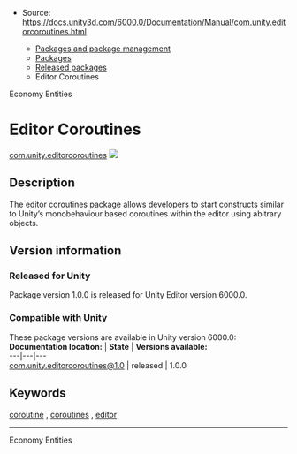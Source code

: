 * Source: https://docs.unity3d.com/6000.0/Documentation/Manual/com.unity.editorcoroutines.html

  * [Packages and package management](https://docs.unity3d.com/6000.0/Documentation/Manual/PackagesList.html)
  * [Packages](https://docs.unity3d.com/6000.0/Documentation/Manual/Packages-all.html)
  * [Released packages](https://docs.unity3d.com/6000.0/Documentation/Manual/pack-safe.html)
  * Editor Coroutines 


[](https://docs.unity3d.com/6000.0/Documentation/Manual/com.unity.services.economy.html)
Economy 
[](https://docs.unity3d.com/6000.0/Documentation/Manual/com.unity.entities.html)
Entities 
# Editor Coroutines
[com.unity.editorcoroutines](https://docs.unity3d.com/Packages/com.unity.editorcoroutines@1.0/manual/index.html) ![](https://docs.unity3d.com/6000.0/Documentation/uploads/Main/iconRel.png)
## Description
The editor coroutines package allows developers to start constructs similar to Unity’s monobehaviour based coroutines within the editor using abitrary objects. 
## Version information
### Released for Unity
Package version 1.0.0 is released for Unity Editor version 6000.0.
### Compatible with Unity
These package versions are available in Unity version 6000.0:
**Documentation location:** | **State** | **Versions available:**  
---|---|---  
[com.unity.editorcoroutines@1.0](https://docs.unity3d.com/Packages/com.unity.editorcoroutines@1.0/manual/index.html) | released | 1.0.0  
## Keywords
[coroutine](https://docs.unity3d.com/6000.0/Documentation/Manual/pack-keys.html#coroutine) , [coroutines](https://docs.unity3d.com/6000.0/Documentation/Manual/pack-keys.html#coroutines) , [editor](https://docs.unity3d.com/6000.0/Documentation/Manual/pack-keys.html#editor)
* * *
[](https://docs.unity3d.com/6000.0/Documentation/Manual/com.unity.services.economy.html)
Economy 
[](https://docs.unity3d.com/6000.0/Documentation/Manual/com.unity.entities.html)
Entities 
